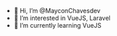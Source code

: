 - 👋 Hi, I’m @MayconChavesdev
- 👀 I’m interested in VueJS, Laravel
- 🌱 I’m currently learning VueJS

<!---
MayconChavesdev/MayconChavesdev is a ✨ special ✨ repository because its `README.md` (this file) appears on your GitHub profile.
You can click the Preview link to take a look at your changes.
--->

